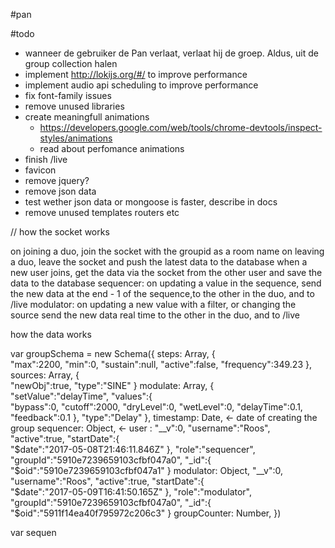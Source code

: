 #pan

#todo
- wanneer de gebruiker de Pan verlaat, verlaat hij de groep. Aldus, uit de group collection halen 
- implement http://lokijs.org/#/ to improve performance
- implement audio api scheduling to improve performance
- fix font-family issues
- remove unused libraries
- create meaningfull animations
	- https://developers.google.com/web/tools/chrome-devtools/inspect-styles/animations
	- read about perfomance animations
- finish /live
- favicon
- remove jquery?
- remove json data
- test wether json data or mongoose is faster, describe in docs
- remove unused templates routers etc




// how the socket works


on joining a duo, join the socket with the groupid as a room name
on leaving a duo, leave the socket and push the latest data to the database
when a new user joins, get the data via the socket from the other user and save the data to the database
sequencer: on updating a value in the sequence, send the new data at the end - 1 of the sequence,to the other in the duo, and to /live
modulator: on updating a new value with a filter, or changing the source send the new data real time to the other in the duo, and to /live

how the data works

var groupSchema = new Schema({
	steps: Array,
		{  
         "max":2200,
         "min":0,
         "sustain":null,
         "active":false,
         "frequency":349.23
      },
	sources: Array,
	 {  
         "newObj":true,
         "type":"SINE"
      }
	modulate: Array,
	{  
         "setValue":"delayTime",
         "values":{  
            "bypass":0,
            "cutoff":2000,
            "dryLevel":0,
            "wetLevel":0,
            "delayTime":0.1,
            "feedback":0.1
         },
         "type":"Delay"
      },
	timestamp: Date, <- date of creating the group
	sequencer: Object, <- user : 
		  "__v":0,
		  "username":"Roos",
		  "active":true,
		  "startDate":{  
		     "$date":"2017-05-08T21:46:11.846Z"
		  },
		  "role":"sequencer",
		  "groupId":"5910e7239659103cfbf047a0",
		  "_id":{  
		     "$oid":"5910e7239659103cfbf047a1"
		  }
	modulator: Object,
		"__v":0,
	      "username":"Roos",
	      "active":true,
	      "startDate":{  
	         "$date":"2017-05-09T16:41:50.165Z"
	      },
	      "role":"modulator",
	      "groupId":"5910e7239659103cfbf047a0",
	      "_id":{  
	         "$oid":"5911f14ea40f795972c206c3"
	      }
	groupCounter: Number,
})

var sequen